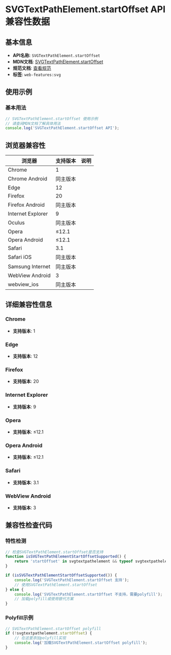 # SVGTextPathElement.startOffset API 兼容性数据

## 基本信息

- **API名称**: `SVGTextPathElement.startOffset`
- **MDN文档**: [SVGTextPathElement.startOffset](https://developer.mozilla.org/docs/Web/API/SVGTextPathElement/startOffset)
- **规范文档**: [查看规范](https://svgwg.org/svg2-draft/text.html#__svg__SVGTextPathElement__startOffset)
- **标签**: `web-features:svg`

## 使用示例

### 基本用法

```javascript
// SVGTextPathElement.startOffset 使用示例
// 请查阅MDN文档了解具体用法
console.log('SVGTextPathElement.startOffset API');
```

## 浏览器兼容性

| 浏览器 | 支持版本 | 说明 |
|--------|----------|------|
| Chrome | 1 |  |
| Chrome Android | 同主版本 |  |
| Edge | 12 |  |
| Firefox | 20 |  |
| Firefox Android | 同主版本 |  |
| Internet Explorer | 9 |  |
| Oculus | 同主版本 |  |
| Opera | ≤12.1 |  |
| Opera Android | ≤12.1 |  |
| Safari | 3.1 |  |
| Safari iOS | 同主版本 |  |
| Samsung Internet | 同主版本 |  |
| WebView Android | 3 |  |
| webview_ios | 同主版本 |  |

## 详细兼容性信息

### Chrome

- **支持版本**: 1

### Edge

- **支持版本**: 12

### Firefox

- **支持版本**: 20

### Internet Explorer

- **支持版本**: 9

### Opera

- **支持版本**: ≤12.1

### Opera Android

- **支持版本**: ≤12.1

### Safari

- **支持版本**: 3.1

### WebView Android

- **支持版本**: 3

## 兼容性检查代码

### 特性检测

```javascript
// 检查SVGTextPathElement.startOffset是否支持
function isSVGTextPathElementStartOffsetSupported() {
    return 'startOffset' in svgtextpathelement && typeof svgtextpathelement.startOffset === 'function';
}

if (isSVGTextPathElementStartOffsetSupported()) {
    console.log('SVGTextPathElement.startOffset 支持');
    // 使用SVGTextPathElement.startOffset
} else {
    console.log('SVGTextPathElement.startOffset 不支持，需要polyfill');
    // 加载polyfill或使用替代方案
}
```

### Polyfill示例

```javascript
// SVGTextPathElement.startOffset polyfill
if (!svgtextpathelement.startOffset) {
    // 在这里添加polyfill实现
    console.log('加载SVGTextPathElement.startOffset polyfill');
}
```

